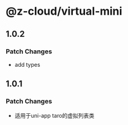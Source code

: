 # @z-cloud/virtual-mini

## 1.0.2

### Patch Changes

- add types

## 1.0.1

### Patch Changes

- 适用于uni-app taro的虚拟列表类
